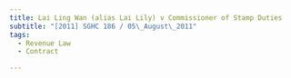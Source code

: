 ```yaml
---
title: Lai Ling Wan (alias Lai Lily) v Commissioner of Stamp Duties
subtitle: "[2011] SGHC 186 / 05\_August\_2011"
tags:
  - Revenue Law
  - Contract

---
```


